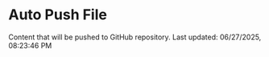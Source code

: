 # Auto Push File

Content that will be pushed to GitHub repository.
Last updated: 06/27/2025, 08:23:46 PM